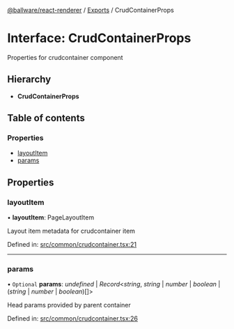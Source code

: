 [@ballware/react-renderer](../README.md) / [Exports](../modules.md) / CrudContainerProps

# Interface: CrudContainerProps

Properties for crudcontainer component

## Hierarchy

* **CrudContainerProps**

## Table of contents

### Properties

- [layoutItem](crudcontainerprops.md#layoutitem)
- [params](crudcontainerprops.md#params)

## Properties

### layoutItem

• **layoutItem**: PageLayoutItem

Layout item metadata for crudcontainer item

Defined in: [src/common/crudcontainer.tsx:21](https://github.com/frankball/ballware-react-renderer/blob/69adedb/src/common/crudcontainer.tsx#L21)

___

### params

• `Optional` **params**: *undefined* \| *Record*<*string*, *string* \| *number* \| *boolean* \| (*string* \| *number* \| *boolean*)[]\>

Head params provided by parent container

Defined in: [src/common/crudcontainer.tsx:26](https://github.com/frankball/ballware-react-renderer/blob/69adedb/src/common/crudcontainer.tsx#L26)
